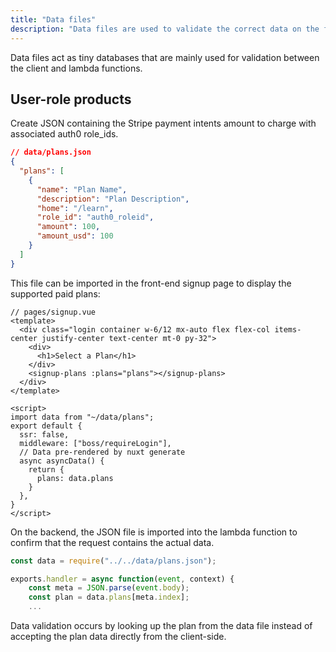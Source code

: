 ```yaml
---
title: "Data files"
description: "Data files are used to validate the correct data on the front and backend"
---
```

Data files act as tiny databases that are mainly used for validation between the client and lambda functions.

## User-role products
Create JSON containing the Stripe payment intents amount to charge with associated auth0 role_ids.
```json
// data/plans.json
{
  "plans": [
    {
      "name": "Plan Name",
      "description": "Plan Description",
      "home": "/learn",
      "role_id": "auth0_roleid",
      "amount": 100,
      "amount_usd": 100
    }
  ]
}
```

This file can be imported in the front-end signup page to display the supported paid plans:
```vue
// pages/signup.vue
<template>
  <div class="login container w-6/12 mx-auto flex flex-col items-center justify-center text-center mt-0 py-32">
    <div>
      <h1>Select a Plan</h1>
    </div>
    <signup-plans :plans="plans"></signup-plans>
  </div>
</template>

<script>
import data from "~/data/plans";
export default {
  ssr: false,
  middleware: ["boss/requireLogin"],
  // Data pre-rendered by nuxt generate
  async asyncData() {
    return {
      plans: data.plans
    }
  },
}
</script>
```


On the backend, the JSON file is imported into the lambda function to confirm that the request contains the actual data.
```js
const data = require("../../data/plans.json");

exports.handler = async function(event, context) {
    const meta = JSON.parse(event.body);
    const plan = data.plans[meta.index];
    ...
```
Data validation occurs by looking up the plan from the data file instead of accepting the plan data directly from the client-side.

